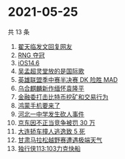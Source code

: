 # 2021-05-25

共 13 条

<!-- BEGIN -->
<!-- 最后更新时间 Tue May 25 2021 11:36:11 GMT+0800 (China Standard Time) -->

1. [翟天临发文回复网友](https://www.zhihu.com/search?q=翟天临)
2. [RNG 夺冠](https://www.zhihu.com/search?q=rng)
3. [iOS14.6](https://www.zhihu.com/search?q=ios14.6)
4. [吴孟超灵堂放的是国际歌](https://www.zhihu.com/search?q=吴孟超)
5. [英雄联盟季中赛半决赛 DK 险胜 MAD](https://www.zhihu.com/search?q=英雄联盟)
6. [乌合麒麟新作缅怀袁隆平](https://www.zhihu.com/search?q=乌合麒麟新作)
7. [金融委打击比特币挖矿和交易行为](https://www.zhihu.com/search?q=金融委打击比特币)
8. [鸿蒙手机要来了](https://www.zhihu.com/search?q=华为鸿蒙)
9. [河北一中学发生砍人事件](https://www.zhihu.com/search?q=河北中学砍人)
10. [京东因不正当竞争被罚 30 万](https://www.zhihu.com/search?q=京东罚款)
11. [大连轿车撞人逃逸致 5 死](https://www.zhihu.com/search?q=大连车祸)
12. [甘肃马拉松越野赛遭遇极端天气](https://www.zhihu.com/search?q=甘肃马拉松)
13. [独行侠113:103力克快船](https://www.zhihu.com/search?q=独行侠)

<!-- END -->
